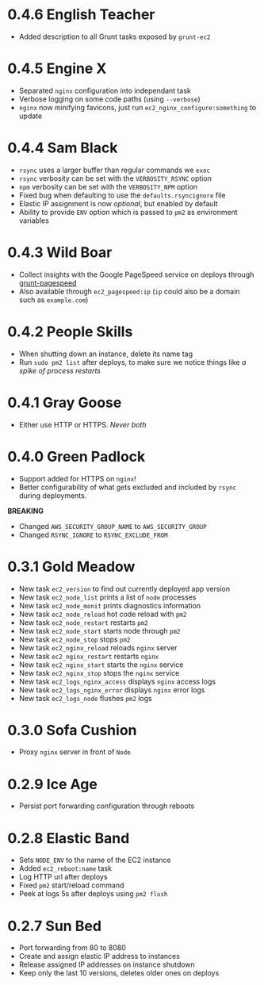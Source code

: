 # 0.4.6 English Teacher

- Added description to all Grunt tasks exposed by `grunt-ec2`

# 0.4.5 Engine X

- Separated `nginx` configuration into independant task
- Verbose logging on some code paths (using `--verbose`)
- `nginx` now minifying favicons, just run `ec2_nginx_configure:something` to update

# 0.4.4 Sam Black

- `rsync` uses a larger buffer than regular commands we `exec`
- `rsync` verbosity can be set with the `VERBOSITY_RSYNC` option
- `npm` verbosity can be set with the `VERBOSITY_NPM` option
- Fixed bug when defaulting to use the `defaults.rsyncignore` file
- Elastic IP assignment is now _optional_, but enabled by default
- Ability to provide `ENV` option which is passed to `pm2` as environment variables

# 0.4.3 Wild Boar

- Collect insights with the Google PageSpeed service on deploys through [grunt-pagespeed](https://github.com/jrcryer/grunt-pagespeed)
- Also available through `ec2_pagespeed:ip` (`ip` could also be a domain such as `example.com`)

# 0.4.2 People Skills

- When shutting down an instance, delete its name tag
- Run `sudo pm2 list` after deploys, to make sure we notice things like _a spike of process restarts_

# 0.4.1 Gray Goose

- Either use HTTP or HTTPS. _Never both_

# 0.4.0 Green Padlock

- Support added for HTTPS on `nginx`!
- Better configurability of what gets excluded and included by `rsync` during deployments.

**BREAKING**

- Changed `AWS_SECURITY_GROUP_NAME` to `AWS_SECURITY_GROUP`
- Changed `RSYNC_IGNORE` to `RSYNC_EXCLUDE_FROM`

# 0.3.1 Gold Meadow

- New task `ec2_version` to find out currently deployed app version
- New task `ec2_node_list` prints a list of `node` processes
- New task `ec2_node_monit` prints diagnostics information
- New task `ec2_node_reload` hot code reload with `pm2`
- New task `ec2_node_restart` restarts `pm2`
- New task `ec2_node_start` starts node through `pm2`
- New task `ec2_node_stop` stops `pm2`
- New task `ec2_nginx_reload` reloads `nginx` server
- New task `ec2_nginx_restart` restarts `nginx`
- New task `ec2_nginx_start` starts the `nginx` service
- New task `ec2_nginx_stop` stops the `nginx` service
- New task `ec2_logs_nginx_access` displays `nginx` access logs
- New task `ec2_logs_nginx_error` displays `nginx` error logs
- New task `ec2_logs_node` flushes `pm2` logs

# 0.3.0 Sofa Cushion

- Proxy `nginx` server in front of `Node`

# 0.2.9 Ice Age

- Persist port forwarding configuration through reboots

# 0.2.8 Elastic Band

- Sets `NODE_ENV` to the name of the EC2 instance
- Added `ec2_reboot:name` task
- Log HTTP url after deploys
- Fixed `pm2` start/reload command
- Peek at logs 5s after deploys using `pm2 flush`

# 0.2.7 Sun Bed

- Port forwarding from 80 to 8080
- Create and assign elastic IP address to instances
- Release assigned IP addresses on instance shutdown
- Keep only the last 10 versions, deletes older ones on deploys